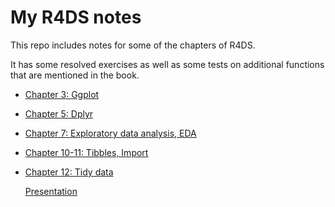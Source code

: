 My R4DS notes
================

This repo includes notes for some of the chapters of R4DS.

It has some resolved exercises as well as some tests on additional functions that are mentioned in the book.


  - [Chapter 3:
    Ggplot](https://palolili23.github.io/r4ds_study/chap3.html)

  - [Chapter 5:
    Dplyr](https://palolili23.github.io/r4ds_study/chap5.html)

  - [Chapter 7: Exploratory data analysis,
    EDA](https://palolili23.github.io/r4ds_study/chap7.html)

  - [Chapter 10-11: Tibbles,
    Import](https://palolili23.github.io/r4ds_study/chap10-11.html)

  - [Chapter 12: Tidy
    data](https://palolili23.github.io/r4ds_study/chap12.html)
    
    [Presentation](https://palolili23.github.io/chap12/#1)
